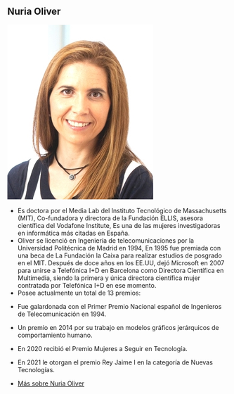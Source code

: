 ## Nuria Oliver
![image](nuriaoliver.jpg)
* Es doctora por el Media Lab del Instituto Tecnológico de Massachusetts (MIT), Co-fundadora y directora de la Fundación ELLIS, asesora científica del Vodafone Institute, Es una de las mujeres investigadoras en informática más citadas en España.
* Oliver se licenció en Ingeniería de telecomunicaciones por la Universidad Politécnica de Madrid en 1994, En 1995 fue premiada con una beca de La Fundación la Caixa para realizar estudios de posgrado en el MIT. Después de doce años en los EE.UU, dejó Microsoft en 2007 para unirse a Telefónica I+D en Barcelona como Directora Científica en Multimedia, siendo la primera y única directora científica mujer contratada por Telefónica I+D en ese momento.
* Posee actualmente un total de 13 premios:
-  Fue galardonada con el Primer Premio Nacional español de Ingenieros de Telecomunicación en 1994.
-  Un premio en 2014 por su trabajo en modelos gráficos jerárquicos de comportamiento humano.
-  En 2020 recibió el Premio Mujeres a Seguir en Tecnología.
-  En 2021 le otorgan el premio Rey Jaime I en la categoría de Nuevas Tecnologías.

- [Más sobre Nuria Oliver](https://es.wikipedia.org/wiki/Nuria_Oliver)

